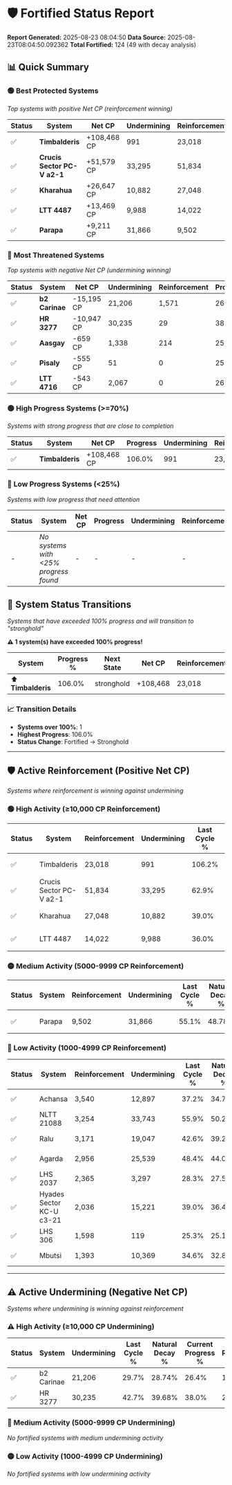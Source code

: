 # 🛡️ Fortified Status Report

**Report Generated:** 2025-08-23 08:04:50
**Data Source:** 2025-08-23T08:04:50.092362
**Total Fortified:** 124 (49 with decay analysis)

## 📊 Quick Summary

### 🟢 **Best Protected Systems**
*Top systems with positive Net CP (reinforcement winning)*

| Status | System | Net CP | Undermining | Reinforcement | Progress |
|--------|--------|--------|-------------|---------------|----------|
| ✅ | **Timbalderis** | +108,468 CP | 991 | 23,018 | 106.0% |
| ✅ | **Crucis Sector PC-V a2-1** | +51,579 CP | 33,295 | 51,834 | 57.8% |
| ✅ | **Kharahua** | +26,647 CP | 10,882 | 27,048 | 37.3% |
| ✅ | **LTT 4487** | +13,469 CP | 9,988 | 14,022 | 34.5% |
| ✅ | **Parapa** | +9,211 CP | 31,866 | 9,502 | 50.2% |

### 🔴 **Most Threatened Systems**
*Top systems with negative Net CP (undermining winning)*

| Status | System | Net CP | Undermining | Reinforcement | Progress |
|--------|--------|--------|-------------|---------------|----------|
| ✅ | **b2 Carinae** | -15,195 CP | 21,206 | 1,571 | 26.4% |
| ✅ | **HR 3277** | -10,947 CP | 30,235 | 29 | 38.0% |
| ✅ | **Aasgay** | -659 CP | 1,338 | 214 | 25.7% |
| ✅ | **Pisaly** | -555 CP | 51 | 0 | 25.0% |
| ✅ | **LTT 4716** | -543 CP | 2,067 | 0 | 26.5% |

### 🟢 **High Progress Systems (>=70%)**
*Systems with strong progress that are close to completion*

| Status | System | Net CP | Progress | Undermining | Reinforcement |
|--------|--------|--------|----------|-------------|---------------|
| ✅ | **Timbalderis** | +108,468 CP | 106.0% | 991 | 23,018 |

### 🔴 **Low Progress Systems (<25%)**
*Systems with low progress that need attention*

| Status | System | Net CP | Progress | Undermining | Reinforcement |
|--------|--------|--------|----------|-------------|---------------|
| - | *No systems with <25% progress found* | - | - | - | - |
## 🔄 System Status Transitions  
*Systems that have exceeded 100% progress and will transition to "stronghold"*

**⚠️ 1 system(s) have exceeded 100% progress!**

| System | Progress % | Next State | Net CP | Reinforcement | Undermining | 
|--------|------------|-------------|--------|---------------|-------------|
| ⬆️ **Timbalderis** | 106.0% | stronghold | +108,468 | 23,018 | 991 |

### 📈 Transition Details
- **Systems over 100%**: 1
- **Highest Progress**: 106.0%
- **Status Change**: Fortified → Stronghold

---

## 🛡️ Active Reinforcement (Positive Net CP)
*Systems where reinforcement is winning against undermining*

### 🟢 High Activity (≥10,000 CP Reinforcement)

| Status | System | Reinforcement | Undermining | Last Cycle % | Natural Decay % | Current Progress % | Current CP | Net CP | Activity |
|--------|--------|---------------|-------------|--------------|-----------------|-------------------|------------|--------|----------|
| ✅ | Timbalderis | 23,018 | 991 | 106.2% | 89.31% | 106.0% | 689,000 | +108,468 | 🟢 High Reinforcement |
| ✅ | Crucis Sector PC-V a2-1 | 51,834 | 33,295 | 62.9% | 49.86% | 57.8% | 375,700 | +51,579 | 🟢 High Reinforcement |
| ✅ | Kharahua | 27,048 | 10,882 | 39.0% | 33.20% | 37.3% | 242,450 | +26,647 | 🟢 High Reinforcement |
| ✅ | LTT 4487 | 14,022 | 9,988 | 36.0% | 32.43% | 34.5% | 224,249 | +13,469 | 🟢 High Reinforcement |

### 🟡 Medium Activity (5000-9999 CP Reinforcement)

| Status | System | Reinforcement | Undermining | Last Cycle % | Natural Decay % | Current Progress % | Current CP | Net CP | Activity |
|--------|--------|---------------|-------------|--------------|-----------------|-------------------|------------|--------|----------|
| ✅ | Parapa | 9,502 | 31,866 | 55.1% | 48.78% | 50.2% | 326,300 | +9,211 | 🟡 Medium Reinforcement |

### 🔴 Low Activity (1000-4999 CP Reinforcement)

| Status | System | Reinforcement | Undermining | Last Cycle % | Natural Decay % | Current Progress % | Current CP | Net CP | Activity |
|--------|--------|---------------|-------------|--------------|-----------------|-------------------|------------|--------|----------|
| ✅ | Achansa | 3,540 | 12,897 | 37.2% | 34.71% | 35.2% | 228,800 | +3,171 | 🔵 Low Reinforcement |
| ✅ | NLTT 21088 | 3,254 | 33,743 | 55.9% | 50.23% | 50.7% | 329,550 | +3,047 | 🔵 Low Reinforcement |
| ✅ | Ralu | 3,171 | 19,047 | 42.6% | 39.27% | 39.7% | 258,050 | +2,817 | 🔵 Low Reinforcement |
| ✅ | Agarda | 2,956 | 25,539 | 48.4% | 44.09% | 44.5% | 289,250 | +2,644 | 🔵 Low Reinforcement |
| ✅ | LHS 2037 | 2,365 | 3,297 | 28.3% | 27.51% | 27.8% | 180,700 | +1,853 | 🔵 Low Reinforcement |
| ✅ | Hyades Sector KC-U c3-21 | 2,036 | 15,221 | 39.0% | 36.44% | 36.7% | 238,550 | +1,683 | 🔵 Low Reinforcement |
| ✅ | LHS 306 | 1,598 | 119 | 25.3% | 25.14% | 25.3% | 164,450 | +1,047 | 🔵 Low Reinforcement |
| ✅ | Mbutsi | 1,393 | 10,369 | 34.6% | 32.84% | 33.0% | 214,500 | +1,021 | 🔵 Low Reinforcement |


---

## ⚠️ Active Undermining (Negative Net CP)
*Systems where undermining is winning against reinforcement*

### ⚠️ High Activity (≥10,000 CP Undermining)

| Status | System | Undermining | Last Cycle % | Natural Decay % | Current Progress % | Reinforcement | Current CP | Net CP | Activity |
|--------|--------|-------------|--------------|-----------------|-------------------|---------------|------------|--------|----------|
| ✅ | b2 Carinae | 21,206 | 29.7% | 28.74% | 26.4% | 1,571 | 171,600 | -15,195 | ⚠️ High Undermining |
| ✅ | HR 3277 | 30,235 | 42.7% | 39.68% | 38.0% | 29 | 247,000 | -10,947 | ⚠️ High Undermining |

### 🔶 Medium Activity (5000-9999 CP Undermining)

*No fortified systems with medium undermining activity*

### 🟡 Low Activity (1000-4999 CP Undermining)

*No fortified systems with low undermining activity*
